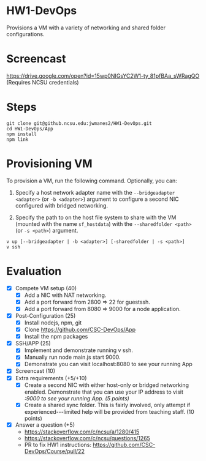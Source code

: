 # HW1-DevOps
Provisions a VM with a variety of networking and shared folder configurations.

# Screencast
https://drive.google.com/open?id=15wp0NIGsYC2W1-ty_81pfBAa_sWRagQO (Requires NCSU credentials)

# Steps

```
git clone git@github.ncsu.edu:jwmanes2/HW1-DevOps.git
cd HW1-DevOps/App
npm install
npm link
```

# Provisioning VM 
To provision a VM, run the following command. Optionally, you can: 

1. Specify a host network adapter name with the `--bridgeadapter <adapter>` (or `-b <adapter>`) argument to configure a second NIC configured with bridged networking.

2. Specify the path to on the host file system to share with the VM (mounted with the name `sf_hostdata`) with the `--sharedfolder <path>` (or `-s <path>`) argument.

```
v up [--bridgeadapter | -b <adapter>] [-sharedfolder | -s <path>]
v ssh
```

# Evaluation

- [x] Compete VM setup (40)
    - [x] Add a NIC with NAT networking.
    - [x] Add a port forward from 2800 => 22 for guestssh.
    - [x] Add a port forward from 8080 => 9000 for a node application.
- [x] Post-Configuration (25)
    - [x] Install nodejs, npm, git
    - [x] Clone https://github.com/CSC-DevOps/App
    - [x] Install the npm packages
- [x] SSH/APP (25)
    - [x] Implement and demonstrate running v ssh.
    - [x] Manually run node main.js start 9000.
    - [x] Demonstrate you can visit localhost:8080 to see your running App
- [x] Screencast (10)
- [x] Extra requirements (+5/+10)
    - [x] Create a second NIC with either host-only or bridged networking enabled. Demonstrate that you can use your IP address to visit <address>:9000 to see your running App. (5 points)
    - [x] Create a shared sync folder. This is fairly involved, only attempt if experienced---limited help will be provided from teaching staff. (10 points)
- [x] Answer a question (+5)
    - https://stackoverflow.com/c/ncsu/a/1280/415
    - https://stackoverflow.com/c/ncsu/questions/1265
    - PR to fix HW1 instructions: https://github.com/CSC-DevOps/Course/pull/22


